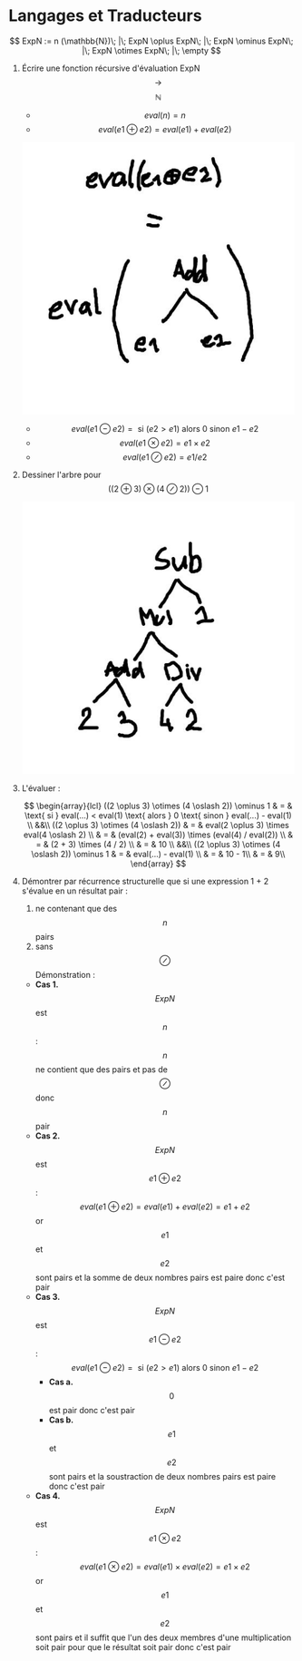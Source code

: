 # Langages et Traducteurs

$$
ExpN := n (\mathbb{N})\; |\; ExpN \oplus ExpN\; |\; ExpN \ominus ExpN\; |\; ExpN \otimes ExpN\; |\; \empty
$$

1. Écrire une fonction récursive d'évaluation ExpN $$\rightarrow$$ $$\mathbb{N}$$

   - $$eval(n) = n$$
   - $$eval(e1 \oplus e2) = eval(e1) + eval(e2)$$

    ![Arbre](1-exo1.jpg)

   - $$eval(e1 \ominus e2) = \text{ si } (e2 > e1) \text{ alors } 0 \text{ sinon } e1 - e2$$
   - $$eval(e1 \otimes e2) = e1 \times e2$$
   - $$eval(e1 \oslash e2) = e1 / e2$$

2. Dessiner l'arbre pour $$((2 \oplus 3) \otimes (4 \oslash 2)) \ominus 1$$

    ![Arbre](1-exo2.jpg)

3. L'évaluer :

    $$
    \begin{array}{lcl}
    ((2 \oplus 3) \otimes (4 \oslash 2)) \ominus 1 & = & \text{ si } eval(...) < eval(1) \text{ alors } 0 \text{ sinon } eval(...) - eval(1) \\
    &&\\
    ((2 \oplus 3) \otimes (4 \oslash 2)) & = & eval(2 \oplus 3) \times eval(4 \oslash 2) \\
    & = & (eval(2) + eval(3)) \times (eval(4) / eval(2)) \\
    & = & (2 + 3) \times (4 / 2) \\
    & = & 10 \\
    &&\\
    ((2 \oplus 3) \otimes (4 \oslash 2)) \ominus 1 & = & eval(...) - eval(1) \\
    & = & 10 - 1\\
    & = & 9\\
    \end{array}
    $$

4. Démontrer par récurrence structurelle que si une expression 1 + 2 s'évalue en un résultat pair :
      1. ne contenant que des $$n$$ pairs
      2. sans $$\oslash$$
   Démonstration :
      - **Cas 1.** $$ExpN$$ est $$n$$ : $$n$$ ne contient que des pairs et pas de $$\oslash$$ donc $$n$$ pair
      - **Cas 2.** $$ExpN$$ est $$e1 \oplus e2$$ : $$eval(e1 \oplus e2) = eval(e1) + eval(e2) = e1 + e2$$ or $$e1$$ et $$e2$$ sont pairs et la somme de deux nombres pairs est paire donc c'est pair
      - **Cas 3.** $$ExpN$$ est $$e1 \ominus e2$$ : $$eval(e1 \ominus e2) = \text{ si } (e2 > e1) \text{ alors } 0 \text{ sinon } e1 - e2$$
        - **Cas a.** $$0$$ est pair donc c'est pair
        - **Cas b.** $$e1$$ et $$e2$$ sont pairs et la soustraction de deux nombres pairs est paire donc c'est pair
      - **Cas 4.** $$ExpN$$ est $$e1 \otimes e2$$ : $$eval(e1 \otimes e2) = eval(e1) \times eval(e2) = e1 \times e2$$ or $$e1$$ et $$e2$$ sont pairs et il suffit que l'un des deux membres d'une multiplication soit pair pour que le résultat soit pair donc c'est pair
